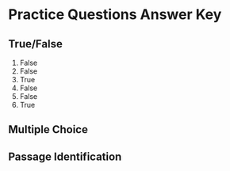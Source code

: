 # Practice Questions Answer Key

## True/False

1. False
1. False
1. True
1. False
1. False
1. True

## Multiple Choice

## Passage Identification
